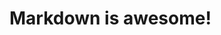 # Markdown is awesome!



<!--

## HEADINGS (Exercise 2 of 12)  

  It's important to categorize information. That's when headings help.  

  If you need to add a heading, just type a # sign at the beginning of the  
  line. The number of # is a heading level. For example:  

     # Heading 1  
     ## Heading 2  
     ### Heading 3  
     #### Heading 4  
     ##### Heading 5  
     ###### Heading 6  

  As in HTML, there are 6 levels of headings. These headings will be  
  transformed into <h1>-<h6> tags accordingly.  

  There are aliases for first and second-level headings. You will get a  
  first-level heading if you type three = signs on the following line. You  
  can type three - on the following line to create a second-level heading.  
  For example:  

     Heading 1  
     ===  

     Heading 2  
     ---  

 ## THE CHALLENGE  

  Please create a first-level heading with Markdown is awesome! and then  
  verify your solution.

-->
